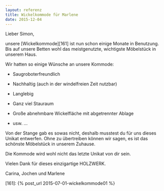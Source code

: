 ```yaml
---
layout: referenz
title: Wickelkommode für Marlene
date: 2015-12-04
---
```


Lieber Simon,

unsere [Wickelkommode][161] ist nun schon einige Monate in Benutzung. 
Bis auf unsere Betten wohl das meistgenutzte, wichtigste Möbelstück in unserem Haus. 

Wir hatten so einige Wünsche an unsere Kommode:

* Saugroboterfreundlich

* Nachhaltig (auch in der windelfreien Zeit nutzbar)

* Langlebig

* Ganz viel Stauraum

* Große abnehmbare Wickelfläche mit abgetrennter Ablage

* usw. ...

Von der Stange gab es sowas nicht, deshalb musstest du für uns dieses Unikat entwerfen.
Ohne zu übertreiben können wir sagen, es ist das schönste Möbelstück in unserem Zuhause. 

Die Kommode wird wohl nicht das letzte Unikat von dir sein.

Vielen Dank für dieses einzigartige HOLZWERK.

Carina, Jochen und Marlene

[161]: {% post_url 2015-07-01-wickelkommode01 %}
